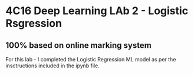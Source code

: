 # 4C16 Deep Learning LAb 2 - Logistic Rsgression
## 100% based on online marking system
For this lab - I completed the Logistic Regression ML model as per the 
insctructions included in the ipynb file. 
